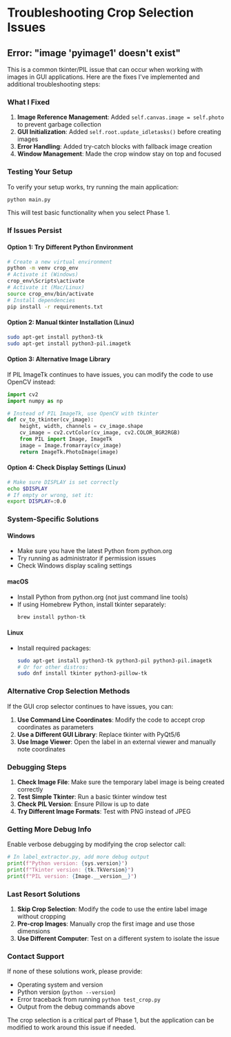 # Troubleshooting Crop Selection Issues

## Error: "image 'pyimage1' doesn't exist"

This is a common tkinter/PIL issue that can occur when working with images in GUI applications. Here are the fixes I've implemented and additional troubleshooting steps:

### What I Fixed

1. **Image Reference Management**: Added `self.canvas.image = self.photo` to prevent garbage collection
2. **GUI Initialization**: Added `self.root.update_idletasks()` before creating images
3. **Error Handling**: Added try-catch blocks with fallback image creation
4. **Window Management**: Made the crop window stay on top and focused

### Testing Your Setup

To verify your setup works, try running the main application:

```bash
python main.py
```

This will test basic functionality when you select Phase 1.

### If Issues Persist

#### Option 1: Try Different Python Environment
```bash
# Create a new virtual environment
python -m venv crop_env
# Activate it (Windows)
crop_env\Scripts\activate
# Activate it (Mac/Linux)  
source crop_env/bin/activate
# Install dependencies
pip install -r requirements.txt
```

#### Option 2: Manual tkinter Installation (Linux)
```bash
sudo apt-get install python3-tk
sudo apt-get install python3-pil.imagetk
```

#### Option 3: Alternative Image Library
If PIL ImageTk continues to have issues, you can modify the code to use OpenCV instead:

```python
import cv2
import numpy as np

# Instead of PIL ImageTk, use OpenCV with tkinter
def cv_to_tkinter(cv_image):
    height, width, channels = cv_image.shape
    cv_image = cv2.cvtColor(cv_image, cv2.COLOR_BGR2RGB)
    from PIL import Image, ImageTk
    image = Image.fromarray(cv_image)
    return ImageTk.PhotoImage(image)
```

#### Option 4: Check Display Settings (Linux)
```bash
# Make sure DISPLAY is set correctly
echo $DISPLAY
# If empty or wrong, set it:
export DISPLAY=:0.0
```

### System-Specific Solutions

#### Windows
- Make sure you have the latest Python from python.org
- Try running as administrator if permission issues
- Check Windows display scaling settings

#### macOS  
- Install Python from python.org (not just command line tools)
- If using Homebrew Python, install tkinter separately:
  ```bash
  brew install python-tk
  ```

#### Linux
- Install required packages:
  ```bash
  sudo apt-get install python3-tk python3-pil python3-pil.imagetk
  # Or for other distros:
  sudo dnf install tkinter python3-pillow-tk
  ```

### Alternative Crop Selection Methods

If the GUI crop selector continues to have issues, you can:

1. **Use Command Line Coordinates**: Modify the code to accept crop coordinates as parameters
2. **Use a Different GUI Library**: Replace tkinter with PyQt5/6 
3. **Use Image Viewer**: Open the label in an external viewer and manually note coordinates

### Debugging Steps

1. **Check Image File**: Make sure the temporary label image is being created correctly
2. **Test Simple Tkinter**: Run a basic tkinter window test
3. **Check PIL Version**: Ensure Pillow is up to date
4. **Try Different Image Formats**: Test with PNG instead of JPEG

### Getting More Debug Info

Enable verbose debugging by modifying the crop selector call:

```python
# In label_extractor.py, add more debug output
print(f"Python version: {sys.version}")
print(f"Tkinter version: {tk.TkVersion}")
print(f"PIL version: {Image.__version__}")
```

### Last Resort Solutions

1. **Skip Crop Selection**: Modify the code to use the entire label image without cropping
2. **Pre-crop Images**: Manually crop the first image and use those dimensions
3. **Use Different Computer**: Test on a different system to isolate the issue

### Contact Support

If none of these solutions work, please provide:
- Operating system and version
- Python version (`python --version`)
- Error traceback from running `python test_crop.py`
- Output from the debug commands above

The crop selection is a critical part of Phase 1, but the application can be modified to work around this issue if needed.